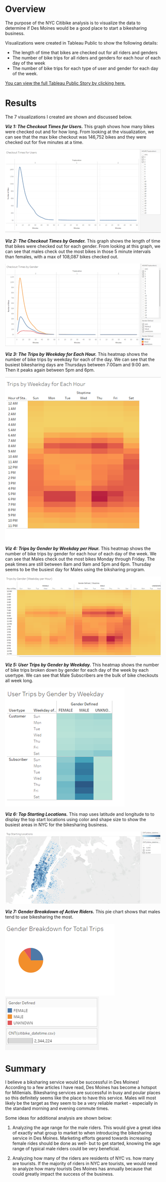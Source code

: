 
# Overview 

The purpose of the NYC Citibike analysis is to visualize the data to determine if Des Moines would be a good place to start a bikesharing business.

Visualizations were created in Tableau Public to show the following details:

* The length of time that bikes are checked out for all riders and genders
* The number of bike trips for all riders and genders for each hour of each day of the week
* The number of bike trips for each type of user and gender for each day of the week.


[You can view the full Tableau Public Story by clicking here.](https://public.tableau.com/app/profile/kcav18/viz/NYCCitibikeChallenge_16715876596520/NYCBikesharingPresentation?publish=yes)

# Results

The 7 visualizations I created are shown and discussed below.

***Viz 1: The Checkout Times for Users.*** This graph shows how many bikes were checked out and for how long. From looking at the visualization, we can see that the max bike checkout was 146,752 bikes and they were checked out for five minutes at a time.

![Viz1](https://github.com/Kcav18/bikesharing/blob/main/Viz1.png)

***Viz 2: The Checkout Times by Gender.*** This graph shows the length of time that bikes were checked out for each gender. From looking at this graph, we can see that males check out the most bikes in those 5 minute intervals than females, with a max of 108,087 bikes checked out.

![Viz2](https://github.com/Kcav18/bikesharing/blob/main/viz2.png)

***Viz 3: The Trips by Weekday for Each Hour.*** This heatmap shows the number of bike trips by weekday for each of the day. We can see that the busiest bikesharing days are Thursdays between 7:00am and 9:00 am. Then it peaks again between 5pm and 6pm.

![Viz3](https://github.com/Kcav18/bikesharing/blob/main/viz3.png)

***Viz 4: Trips by Gender by Weekday per Hour.*** This heatmap shows the number of bike trips by gender for each hour of each day of the week. We can see that Males check out the most bikes Monday through Friday. The peak times are still between 8am and 9am and 5pm and 6pm. Thursday seems to be the busiest day for Males using the biksharing program.

![Viz4](https://github.com/Kcav18/bikesharing/blob/main/viz4.png)

***Viz 5: User Trips by Gender by Weekday.*** This heatmap shows the number of bike trips broken down by gender for each day of the week by each usertype. We can see that Male Subscribers are the bulk of bike checkouts all week long.

![Viz5](https://github.com/Kcav18/bikesharing/blob/main/viz5.png)

***Viz 6: Top Starting Locations.*** This map uses latitude and longitude to to display the top start locations using color and shape size to show the busiest areas in NYC for the bikesharing business. 

![Viz6](https://github.com/Kcav18/bikesharing/blob/main/viz6.png)

***Viz 7: Gender Breakdown of Active Riders.*** This pie chart shows that males tend to use bikesharing the most. 

![Viz7](https://github.com/Kcav18/bikesharing/blob/main/viz7.png)![Viz7.2](https://github.com/Kcav18/bikesharing/blob/main/viz7.2.png)


# Summary

I believe a biksharing service would be successful in Des Moines! According to a few articles I have read, Des Moines has become a hotspot for Millenials. Bikesharing services are successful in busy and poular places so this definitely seems like the place to have this service. Males will most likely be the target as they seem to be a very reliable market - especially in the standard morning and evening commute times.

Some ideas for additional analysis are shown below:

1. Analyzing the age range for the male riders. This would give a great idea of exactly what group to market to when introducing the bikesharing service in Des Moines. Marketing efforts geared towards increasing female rides should be done as well- but to get started, knowing the age range of typical male riders could be very beneficial. 

2. Analyzing how many of the riders are residents of NYC vs. how many are tourists. If the majority of riders in NYC are tourists, we would need to analyze how many tourists Des Moines has annually because that could greatly impact the success of the business. 


